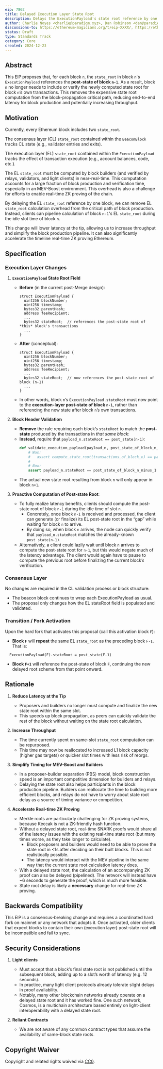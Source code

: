 ```yaml
---
eip: 7862
title: Delayed Execution Layer State Root
description: Delays the ExecutionPayload's state root reference by one block.
author: Charlie Noyes <charlie@paradigm.xyz>, Dan Robinson <dan@paradigm.xyz>, Justin Drake <justin@ethereum.org>, Toni Wahrstätter <toni@ethereum.org>
discussions-to: https://ethereum-magicians.org/t/eip-XXXX/, https://ethresear.ch/t/proposal-delay-stateroot-reference-to-increase-throughput-and-reduce-latency/20490
status: Draft
type: Standards Track
category: Core
created: 2024-12-23
---
```


## Abstract

This EIP proposes that, for each block `n`, the `state_root` in block `n`'s `ExecutionPayload` references the **post-state of block `n-1`**. As a result, block `n` no longer needs to include or verify the newly computed state root for block `n`’s own transactions. This removes the expensive state root computation from the block-propagation critical path, reducing end-to-end latency for block production and potentially increasing throughput.

## Motivation

Currently, every Ethereum block includes two `state_root`. 

The consensus layer (CL) `state_root` contained within the `BeaconBlock` tracks CL state (e.g., validator entries and exits).

The execution layer (EL) `state_root` contained within the `ExecutionPayload` tracks the effect of transaction execution (e.g., account balances, code, etc.). 

The EL `state_root` must be computed by block builders (and verified by relays, validators, and light clients) in near-real-time. This computation accounts for a large fraction of block production and verification time, especially in an MEV-Boost environment. This overhead is also a challenge for efforts to enable real-time ZK proving of the chain.

By delaying the EL `state_root` reference by one block, we can remove EL `state_root` calculation overhead from the critical path of block production. Instead, clients can pipeline calculation of block `n-1`'s EL `state_root` during the idle slot time of block `n`.

This change will lower latency at the tip, allowing us to increase throughput and simplify the block production pipeline. It can also significantly accelerate the timeline real-time ZK proving Ethereum.

## Specification

### Execution Layer Changes

1. **`ExecutionPayload` State Root Field**  
   - **Before** (in the current post-Merge design):  
     ```solidity
     struct ExecutionPayload {
       uint256 blockNumber;
       uint256 timestamp;
       bytes32 parentHash;
       address feeRecipient;
       ...
       bytes32 stateRoot;  // references the post-state root of *this* block's transactions
       ...
     }
     ```
   - **After** (conceptual):  
     ```solidity
     struct ExecutionPayload {
       uint256 blockNumber;
       uint256 timestamp;
       bytes32 parentHash;
       address feeRecipient;
       ...
       bytes32 stateRoot;  // now references the post-state root of block (n-1)
       ...
     }
     ```
    - In other words, block `n`’s `ExecutionPayload.stateRoot` must now point to the **execution-layer post-state of block `n-1`**, rather than referencing the new state after block `n`’s own transactions.

2. **Block Header Validation**  
   - **Remove** the rule requiring each block’s `stateRoot` to match the **post-state** produced by the transactions in *that same block*:  
   - **Instead**, require that `payload_n.stateRoot == post_state(n-1)`:
     ```python
     def validate_execution_payload(payload_n, post_state_of_block_n_minus_1):
         # Was:
         #   assert compute_state_root(transactions_of_block_n) == payload_n.stateRoot
         #
         # Now:
         assert payload_n.stateRoot == post_state_of_block_n_minus_1
     ```
   - The actual new state root resulting from block `n` will only appear in block `n+1`.

3. **Proactive Computation of Post-state Root**:
   - To fully realize latency benefits, clients should compute the post-state root of block `n-1` during the idle time of slot `n`.  
     - Concretely, once block `n-1` is received and processed, the client can generate (or finalize) its EL post-state root in the “gap” while waiting for block `n` to arrive.  
     - By doing so, when block `n` arrives, the node can quickly verify that `payload_n.stateRoot` matches the already-known `post_state(n-1)`.  
   - Alternatively, a client could lazily wait until block `n` arrives to compute the post-state root for `n-1`, but this would negate much of the latency advantage. The client would again have to pause to compute the previous root before finalizing the current block’s verification.  

### Consensus Layer

No changes are required in the CL validation process or block structure:
- The beacon block continues to wrap each ExecutionPayload as usual.
- The proposal only changes how the EL stateRoot field is populated and validated.
### Transition / Fork Activation

Upon the hard fork that activates this proposal (call this activation block `F`):

- **Block `F`** will **repeat** the same EL `state_root` as the preceding block `F-1`. That is:
```solidity
  ExecutionPayload(F).stateRoot = post_state(F-1)
```
- **Block `F+1`** will reference the post-state of block `F`, continuing the new delayed root scheme from that point onward.

## Rationale

1. **Reduce Latency at the Tip**  
   - Proposers and builders no longer must compute and finalize the new state root within the same slot.  
   - This speeds up block propagation, as peers can quickly validate the rest of the block without waiting on the state root calculation.

2. **Increase Throughput**  
   - The time currently spent on same-slot `state_root` computation can be repurposed.  
   - This time may now be reallocated to increased L1 block capacity (higher gas targets) or quicker slot times with less risk of reorgs.

3. **Simplify Timing for MEV-Boost and Builders**  
   - In a proposer-builder separation (PBS) model, block construction speed is an important competitive dimension for builders and relays. 
   - Delaying the state root also helps participants in the block production pipeline. Builders can reallocate the time to building more efficient blocks, and relays do not have to worry about state root delay as a source of timing variance or competition.

4. **Accelerate Real-time ZK Proving**
   - Merkle roots are particularly challenging for ZK proving systems, because Keccak is not a ZK-friendly hash function. 
   - Without a delayed state root, real-time SNARK proofs would share all of the latency issues with the existing real-time state root (but many times worse, as they take longer to calculate).
       -  Block proposers and builders would need to be able to prove the state root in <1s after deciding on their built blocks. This is not realistically possible. 
       -  The latency would interact with the MEV pipeline in the same way that the current state root calculation latency does.
   - With a delayed state root, the calculation of an accompanying ZK proof can also be delayed (pipelined). The network will instead have ~6 seconds to generate the proof, which is much more feasible. 
   - State root delay is likely a **necessary** change for real-time ZK proving.

## Backwards Compatibility

This EIP is a consensus-breaking change and requires a coordinated hard fork on mainnet or any network that adopts it. Once activated, older clients that expect blocks to contain their own (execution layer) post-state root will be incompatible and fail to sync.

## Security Considerations

1. **Light clients**  
   - Must accept that a block’s final state root is not published until the subsequent block, adding up to a slot’s worth of latency (e.g. 12 seconds).  
   - In practice, many light client protocols already tolerate slight delays in proof availability.
   - Notably, many other blockchain networks already operate on a delayed state root and it has worked fine. One such network, Cosmos, is a multichain architecture based entirely on light-client interoperability with a delayed state root.

2. **Reliant Contracts**  
   - We are not aware of any common contract types that assume the availability of same-block state roots.  



## Copyright Waiver

Copyright and related rights waived via [CC0](../LICENSE.md).
